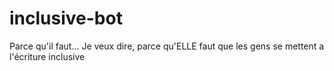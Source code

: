 # inclusive-bot
Parce qu'il faut... Je veux dire, parce qu'ELLE faut que les gens se mettent a l'écriture inclusive

